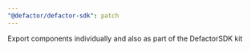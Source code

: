 ```yaml
---
"@defactor/defactor-sdk": patch
---
```


Export components individually and also as part of the DefactorSDK kit
